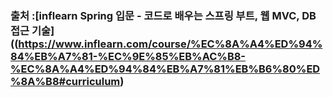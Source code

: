 ### 출처 :[inflearn Spring 입문 - 코드로 배우는 스프링 부트, 웹 MVC, DB 접근 기술]((https://www.inflearn.com/course/%EC%8A%A4%ED%94%84%EB%A7%81-%EC%9E%85%EB%AC%B8-%EC%8A%A4%ED%94%84%EB%A7%81%EB%B6%80%ED%8A%B8#curriculum)
